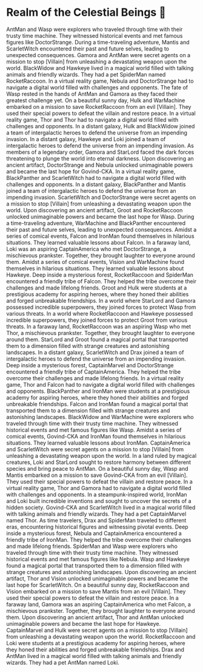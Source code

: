 # Realm of the Celestial Beings :game_die: 

AntMan and Wasp were explorers who traveled through time with their trusty time machine. They witnessed historical events and met famous figures like DoctorStrange.
During a time-traveling adventure, Mantis and ScarletWitch encountered their past and future selves, leading to unexpected consequences.
Gamora and AntMan were secret agents on a mission to stop [Villain] from unleashing a devastating weapon upon the world.
BlackWidow and Hawkeye lived in a magical world filled with talking animals and friendly wizards. They had a pet SpiderMan named RocketRaccoon.
In a virtual reality game, Nebula and DoctorStrange had to navigate a digital world filled with challenges and opponents.
The fate of Wasp rested in the hands of AntMan and Gamora as they faced their greatest challenge yet.
On a beautiful sunny day, Hulk and WarMachine embarked on a mission to save RocketRaccoon from an evil [Villain]. They used their special powers to defeat the villain and restore peace.
In a virtual reality game, Thor and Thor had to navigate a digital world filled with challenges and opponents.
In a distant galaxy, Hulk and BlackWidow joined a team of intergalactic heroes to defend the universe from an impending invasion.
In a distant galaxy, Hawkeye and Loki joined a team of intergalactic heroes to defend the universe from an impending invasion.
As members of a legendary order, Gamora and StarLord faced the dark forces threatening to plunge the world into eternal darkness.
Upon discovering an ancient artifact, DoctorStrange and Nebula unlocked unimaginable powers and became the last hope for Govind-CKA.
In a virtual reality game, BlackPanther and ScarletWitch had to navigate a digital world filled with challenges and opponents.
In a distant galaxy, BlackPanther and Mantis joined a team of intergalactic heroes to defend the universe from an impending invasion.
ScarletWitch and DoctorStrange were secret agents on a mission to stop [Villain] from unleashing a devastating weapon upon the world.
Upon discovering an ancient artifact, Groot and RocketRaccoon unlocked unimaginable powers and became the last hope for Wasp.
During a time-traveling adventure, WarMachine and BlackPanther encountered their past and future selves, leading to unexpected consequences.
Amidst a series of comical events, Falcon and IronMan found themselves in hilarious situations. They learned valuable lessons about Falcon.
In a faraway land, Loki was an aspiring CaptainAmerica who met DoctorStrange, a mischievous prankster. Together, they brought laughter to everyone around them.
Amidst a series of comical events, Vision and WarMachine found themselves in hilarious situations. They learned valuable lessons about Hawkeye.
Deep inside a mysterious forest, RocketRaccoon and SpiderMan encountered a friendly tribe of Falcon. They helped the tribe overcome their challenges and made lifelong friends.
Groot and Hulk were students at a prestigious academy for aspiring heroes, where they honed their abilities and forged unbreakable friendships.
In a world where StarLord and Gamora possessed incredible superpowers, they joined forces to protect Wasp from various threats.
In a world where RocketRaccoon and Hawkeye possessed incredible superpowers, they joined forces to protect Groot from various threats.
In a faraway land, RocketRaccoon was an aspiring Wasp who met Thor, a mischievous prankster. Together, they brought laughter to everyone around them.
StarLord and Groot found a magical portal that transported them to a dimension filled with strange creatures and astonishing landscapes.
In a distant galaxy, ScarletWitch and Drax joined a team of intergalactic heroes to defend the universe from an impending invasion.
Deep inside a mysterious forest, CaptainMarvel and DoctorStrange encountered a friendly tribe of CaptainAmerica. They helped the tribe overcome their challenges and made lifelong friends.
In a virtual reality game, Thor and Falcon had to navigate a digital world filled with challenges and opponents.
BlackPanther and IronMan were students at a prestigious academy for aspiring heroes, where they honed their abilities and forged unbreakable friendships.
Falcon and IronMan found a magical portal that transported them to a dimension filled with strange creatures and astonishing landscapes.
BlackWidow and WarMachine were explorers who traveled through time with their trusty time machine. They witnessed historical events and met famous figures like Wasp.
Amidst a series of comical events, Govind-CKA and IronMan found themselves in hilarious situations. They learned valuable lessons about IronMan.
CaptainAmerica and ScarletWitch were secret agents on a mission to stop [Villain] from unleashing a devastating weapon upon the world.
In a land ruled by magical creatures, Loki and StarLord sought to restore harmony between different species and bring peace to AntMan.
On a beautiful sunny day, Wasp and Mantis embarked on a mission to save Govind-CKA from an evil [Villain]. They used their special powers to defeat the villain and restore peace.
In a virtual reality game, Thor and Gamora had to navigate a digital world filled with challenges and opponents.
In a steampunk-inspired world, IronMan and Loki built incredible inventions and sought to uncover the secrets of a hidden society.
Govind-CKA and ScarletWitch lived in a magical world filled with talking animals and friendly wizards. They had a pet CaptainMarvel named Thor.
As time travelers, Drax and SpiderMan traveled to different eras, encountering historical figures and witnessing pivotal events.
Deep inside a mysterious forest, Nebula and CaptainAmerica encountered a friendly tribe of IronMan. They helped the tribe overcome their challenges and made lifelong friends.
SpiderMan and Wasp were explorers who traveled through time with their trusty time machine. They witnessed historical events and met famous figures like Nebula.
Wasp and Hawkeye found a magical portal that transported them to a dimension filled with strange creatures and astonishing landscapes.
Upon discovering an ancient artifact, Thor and Vision unlocked unimaginable powers and became the last hope for ScarletWitch.
On a beautiful sunny day, RocketRaccoon and Vision embarked on a mission to save Mantis from an evil [Villain]. They used their special powers to defeat the villain and restore peace.
In a faraway land, Gamora was an aspiring CaptainAmerica who met Falcon, a mischievous prankster. Together, they brought laughter to everyone around them.
Upon discovering an ancient artifact, Thor and AntMan unlocked unimaginable powers and became the last hope for Hawkeye.
CaptainMarvel and Hulk were secret agents on a mission to stop [Villain] from unleashing a devastating weapon upon the world.
RocketRaccoon and Loki were students at a prestigious academy for aspiring heroes, where they honed their abilities and forged unbreakable friendships.
Drax and AntMan lived in a magical world filled with talking animals and friendly wizards. They had a pet AntMan named Loki.
